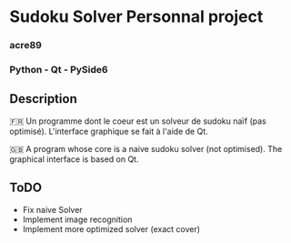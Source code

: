 # Sudoku Solver Personnal project
### acre89
### Python - Qt - PySide6

## Description

🇫🇷 Un programme dont le coeur est un solveur de sudoku naïf (pas optimisé). L'interface graphique se fait à l'aide de Qt. 

🇬🇧 A program whose core is a naive sudoku solver (not optimised). The graphical interface is based on Qt.

## ToDO

- Fix naive Solver 
- Implement image recognition 
- Implement more optimized solver (exact cover)
